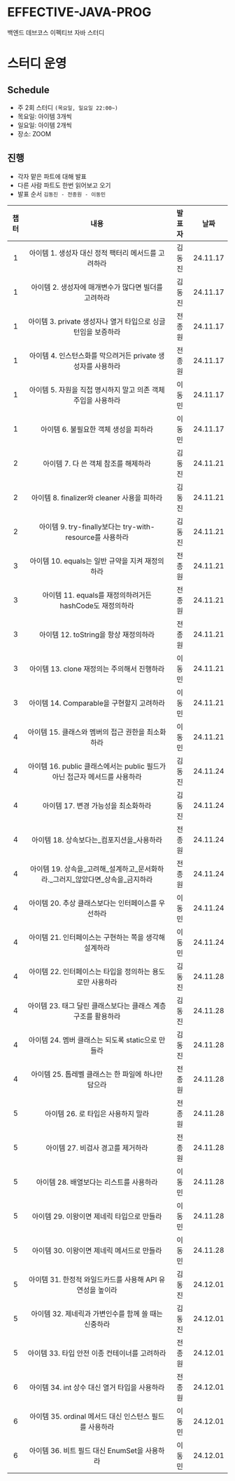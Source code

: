# EFFECTIVE-JAVA-PROG
백엔드 데브코스 이펙티브 자바 스터디

# 스터디 운영

## Schedule
- 주 2회 스터디 `(목요일, 일요일 22:00~)`
- 목요일: 아이템 3개씩
- 일요일: 아이템 2개씩
- 장소: ZOOM

## 진행
- 각자 맡은 파트에 대해 발표
- 다른 사람 파트도 한번 읽어보고 오기
- 발표 순서 `김동진 - 전종원 - 이동민`


|챕터|내용|발표자|날짜|
| :---: | :---: | :---: | :---: |
| 1 | 아이템 1. 생성자 대신 정적 팩터리 메서드를 고려하라 | 김동진 | 24.11.17 |
| 1 | 아이템 2. 생성자에 매개변수가 많다면 빌더를 고려하라 | 김동진 | 24.11.17 |
| 1 | 아이템 3. private 생성자나 열거 타입으로 싱글턴임을 보증하라 | 전종원 | 24.11.17 |
| 1 | 아이템 4. 인스턴스화를 막으려거든 private 생성자를 사용하라 | 전종원 | 24.11.17 |
| 1 | 아이템 5. 자원을 직접 명시하지 말고 의존 객체 주입을 사용하라 | 이동민 | 24.11.17 |
| 1 | 아이템 6. 불필요한 객체 생성을 피하라 | 이동민 | 24.11.17 |
| 2 | 아이템 7. 다 쓴 객체 참조를 해제하라 | 김동진 | 24.11.21 |
| 2 | 아이템 8. finalizer와 cleaner 사용을 피하라 | 김동진 | 24.11.21 |
| 2 | 아이템 9. try-finally보다는 try-with-resource를 사용하라 | 김동진 | 24.11.21 |
| 3 | 아이템 10. equals는 일반 규약을 지켜 재정의하라 | 전종원 | 24.11.21 |
| 3 | 아이템 11. equals를 재정의하려거든 hashCode도 재정의하라 | 전종원 | 24.11.21 |
| 3 | 아이템 12. toString을 항상 재정의하라 | 전종원 | 24.11.21 |
| 3 | 아이템 13. clone 재정의는 주의해서 진행하라 | 이동민 | 24.11.21 |
| 3 | 아이템 14. Comparable을 구현할지 고려하라 | 이동민 | 24.11.21 |
| 4 | 아이템 15. 클래스와 멤버의 접근 권한을 최소화하라 | 이동민 | 24.11.21 |
| 4 | 아이템 16. public 클래스에서는 public 필드가 아닌 접근자 메서드를 사용하라 | 김동진 | 24.11.24 |
| 4 | 아이템 17. 변경 가능성을 최소화하라 | 김동진 | 24.11.24 |
| 4 | 아이템 18. 상속보다는_컴포지션을_사용하라 | 전종원 | 24.11.24 |
| 4 | 아이템 19. 상속을_고려해_설계하고_문서화하라._그러지_않았다면_상속을_금지하라 | 전종원 | 24.11.24 |
| 4 | 아이템 20. 추상 클래스보다는 인터페이스를 우선하라 | 이동민 | 24.11.24 |
| 4 | 아이템 21. 인터페이스는 구현하는 쪽을 생각해 설계하라 | 이동민 | 24.11.24 |
| 4 | 아이템 22. 인터페이스는 타입을 정의하는 용도로만 사용하라 | 김동진 | 24.11.28 |
| 4 | 아이템 23. 태그 달린 클래스보다는 클래스 계층구조를 활용하라 | 김동진 | 24.11.28 |
| 4 | 아이템 24. 멤버 클래스는 되도록 static으로 만들라 | 김동진 | 24.11.28 |
| 4 | 아이템 25. 톱레벨 클래스는 한 파일에 하나만 담으라 | 전종원 | 24.11.28 |
| 5 | 아이템 26. 로 타입은 사용하지 말라 | 전종원 | 24.11.28 |
| 5 | 아이템 27. 비검사 경고를 제거하라 | 전종원 | 24.11.28 |
| 5 | 아이템 28. 배열보다는 리스트를 사용하라 | 이동민 | 24.11.28 |
| 5 | 아이템 29. 이왕이면 제네릭 타입으로 만들라 | 이동민 | 24.11.28 |
| 5 | 아이템 30. 이왕이면 제네릭 메서드로 만들라 | 이동민 | 24.11.28 |
| 5 | 아이템 31. 한정적 와일드카드를 사용해 API 유연성을 높이라 | 김동진 | 24.12.01 |
| 5 | 아이템 32. 제네릭과 가변인수를 함께 쓸 때는 신중하라 | 김동진 | 24.12.01 |
| 5 | 아이템 33. 타입 안전 이종 컨테이너를 고려하라 | 전종원 | 24.12.01 |
| 6 | 아이템 34. int 상수 대신 열거 타입을 사용하라 | 전종원 | 24.12.01 |
| 6 | 아이템 35. ordinal 메서드 대신 인스턴스 필드를 사용하라 | 이동민 | 24.12.01 |
| 6 | 아이템 36. 비트 필드 대신 EnumSet을 사용하라 | 이동민 | 24.12.01 |


